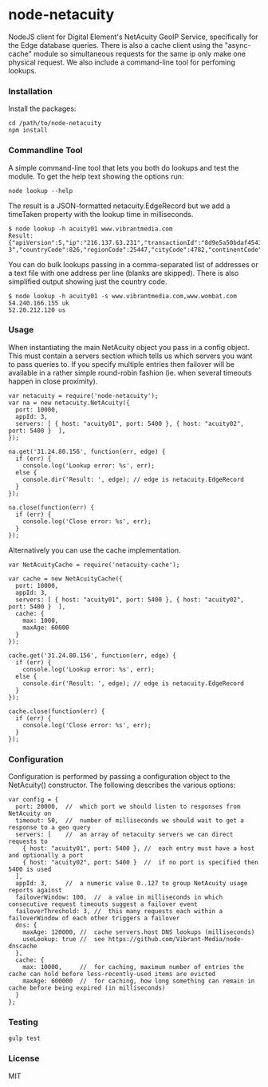 # node-netacuity
NodeJS client for Digital Element's NetAcuity GeoIP Service, specifically for the Edge database queries.
There is also a cache client using the "async-cache" module so simultaneous requests for the same ip only
make one physical request. We also include a command-line tool for perfoming lookups.

### Installation
Install the packages:

    cd /path/to/node-netacuity
    npm install

### Commandline Tool
A simple command-line tool that lets you both do lookups and test the module.
To get the help text showing the options run:

    node lookup --help

The result is a JSON-formatted netacuity.EdgeRecord but we add a timeTaken property with the lookup time in milliseconds.

    $ node lookup -h acuity01 www.vibrantmedia.com
    Result:  {"apiVersion":5,"ip":"216.137.63.231","transactionId":"8d9e5a50bdaf45439bd91434c1a564ef","error":"","country":"gbr","region":"lnd","city":"london","connectionSpeed":"broadband","metroCode":826044,"latitude":51.5171,"longitude":-0.089804,"postCode":"ec2n 3","countryCode":826,"regionCode":25447,"cityCode":4782,"continentCode":5,"isoCountryCode":"uk","internalCode":1,"areaCodes":"?","countryConfidence":99,"regionConfidence":85,"cityConfidence":80,"postCodeConfidence":30,"gmtOffset":0,"inDst":"n","timeTaken":125}

You can do bulk lookups passing in a comma-separated list of addresses or a text file with one address per line (blanks are skipped).
There is also simplified output showing just the country code.

    $ node lookup -h acuity01 -s www.vibrantmedia.com,www.wombat.com
    54.240.166.155 uk
    52.20.212.120 us

### Usage
When instantiating the main NetAcuity object you pass in a config object. This must contain a servers section which tells
us which servers you want to pass queries to. If you specify multiple entries then failover will be available in a rather
simple round-robin fashion (ie. when several timeouts happen in close proximity).

    var netacuity = require('node-netacuity');
    var na = new netacuity.NetAcuity({
      port: 10000,
      appId: 3,
      servers: [ { host: "acuity01", port: 5400 }, { host: "acuity02", port: 5400 }  ],
    });
    
    na.get('31.24.80.156', function(err, edge) {
      if (err) {
        console.log('Lookup error: %s', err);
      else {
        console.dir('Result: ', edge); // edge is netacuity.EdgeRecord
      }
    });
    
    na.close(function(err) {
      if (err) {
        console.log('Close error: %s', err);
      }
    });

Alternatively you can use the cache implementation.

    var NetAcuityCache = require('netacuity-cache');

    var cache = new NetAcuityCache({
      port: 10000,
      appId: 3,
      servers: [ { host: "acuity01", port: 5400 }, { host: "acuity02", port: 5400 }  ],
      cache: {
        max: 1000,
        maxAge: 60000
      }
    });
  
    cache.get('31.24.80.156', function(err, edge) {
      if (err) {
        console.log('Lookup error: %s', err);
      else {
        console.dir('Result: ', edge); // edge is netacuity.EdgeRecord
      }
    });
    
    cache.close(function(err) {
      if (err) {
        console.log('Close error: %s', err);
      }
    });
    
### Configuration
Configuration is performed by passing a configuration object to the NetAcuity() constructor. The following
describes the various options:

    var config = {
      port: 20000,  //  which port we should listen to responses from NetAcuity on
      timeout: 50,  //  number of milliseconds we should wait to get a response to a geo query
      servers: [    //  an array of netacuity servers we can direct requests to
        { host: "acuity01", port: 5400 }, //  each entry must have a host and optionally a port
        { host: "acuity02", port: 5400 }  //  if no port is specified then 5400 is used
      ],
      appId: 3,     //  a numeric value 0..127 to group NetAcuity usage reports against
      failoverWindow: 100,  //  a value in milliseconds in which consecutive request timeouts suggest a failover event
      failoverThreshold: 3, //  this many requests each within a failoverWindow of each other triggers a failover
      dns: {
        maxAge: 120000, //  cache servers.host DNS lookups (milliseconds)
        useLookup: true //  see https://github.com/Vibrant-Media/node-dnscache
      },
      cache: {
        max: 10000,     //  for caching, maximum number of entries the cache can hold before less-recently-used items are evicted
        maxAge: 600000  //  for caching, how long something can remain in cache before being expired (in milliseconds)
      }
    };

### Testing

    gulp test

### License
MIT
